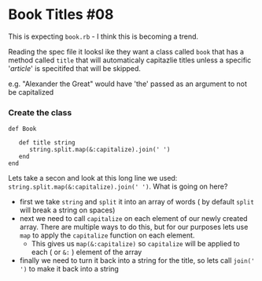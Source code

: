 # Book Titles #08

This is expecting `book.rb` - I think this is becoming a trend.

Reading the spec file it looksl ike they want a class called `book` that has a method called `title` that will  automaticaly capitazlie titles unless a specific '_article_' is specitifed that will be skipped.

e.g. "Alexander the Great" would have 'the' passed as an argument to not be capitalized

### Create the class

	def Book
	   
	   def title string
	      string.split.map(&:capitalize).join(' ')
	   end
	end

Lets take a secon and look at this long line we used: `string.split.map(&:capitalize).join(' ')`. What is going on here?

* first we take `string` and `split` it into an array of words ( by default `split` will break a string on spaces)
*  next we need to call `capitalize` on each element of our newly created array. There are multiple ways to do this, but for our purposes lets use `map` to apply the `capitalize` function on each element.
	*  This gives us `map(&:capitalize)` so `capitalize` will be applied to each ( or `&:` ) element of the array
* finally we need to turn it back into a string for the title, so lets call `join(' ')` to make it back into a string